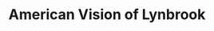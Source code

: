 ---
title: "American Vision of Lynbrook"
url: /lynbrook/american-vision-of-lynbrook/
shop: Optiker
---